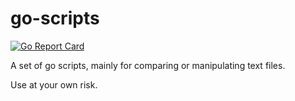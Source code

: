 # go-scripts

[![Go Report Card](https://goreportcard.com/badge/github.com/HannaLindgren/go-scripts)](https://goreportcard.com/report/github.com/HannaLindgren/go-scripts)

A set of go scripts, mainly for comparing or manipulating text files.

Use at your own risk.

